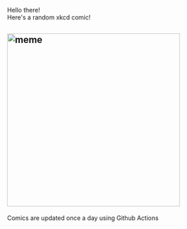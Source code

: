 Hello there! <br>Here's a random xkcd comic!<br>
## <img src="https://imgs.xkcd.com/comics/driving_cars.png" alt="meme" width="400"/><br>
Comics are updated once a day using Github Actions